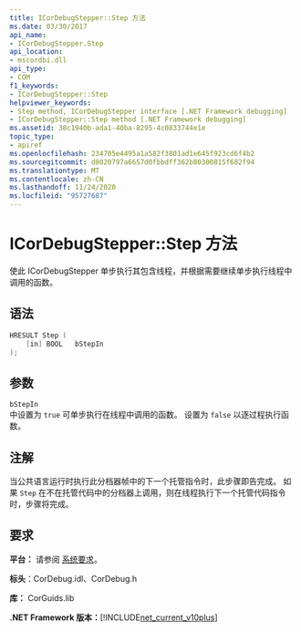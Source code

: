 ```yaml
---
title: ICorDebugStepper::Step 方法
ms.date: 03/30/2017
api_name:
- ICorDebugStepper.Step
api_location:
- mscordbi.dll
api_type:
- COM
f1_keywords:
- ICorDebugStepper::Step
helpviewer_keywords:
- Step method, ICorDebugStepper interface [.NET Framework debugging]
- ICorDebugStepper::Step method [.NET Framework debugging]
ms.assetid: 38c1940b-ada1-40ba-8295-4c0833744e1e
topic_type:
- apiref
ms.openlocfilehash: 234705e4495a1a582f3801ad1e645f923cd6f4b2
ms.sourcegitcommit: d8020797a6657d0fbbdff362b80300815f682f94
ms.translationtype: MT
ms.contentlocale: zh-CN
ms.lasthandoff: 11/24/2020
ms.locfileid: "95727687"
---
```

# <a name="icordebugstepperstep-method"></a>ICorDebugStepper::Step 方法

使此 ICorDebugStepper 单步执行其包含线程，并根据需要继续单步执行线程中调用的函数。  
  
## <a name="syntax"></a>语法  
  
```cpp  
HRESULT Step (  
    [in] BOOL   bStepIn  
);  
```  
  
## <a name="parameters"></a>参数  

 `bStepIn`  
 中设置为 `true` 可单步执行在线程中调用的函数。 设置为 `false` 以逐过程执行函数。  
  
## <a name="remarks"></a>注解  

 当公共语言运行时执行此分档器帧中的下一个托管指令时，此步骤即告完成。 如果 `Step` 在不在托管代码中的分档器上调用，则在线程执行下一个托管代码指令时，步骤将完成。  
  
## <a name="requirements"></a>要求  

 **平台：** 请参阅 [系统要求](../../get-started/system-requirements.md)。  
  
 **标头**：CorDebug.idl、CorDebug.h  
  
 **库：** CorGuids.lib  
  
 **.NET Framework 版本：**[!INCLUDE[net_current_v10plus](../../../../includes/net-current-v10plus-md.md)]
